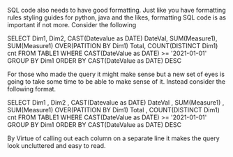 SQL code also needs to have good formatting. Just like you have formatting rules styling guides for python, java and the likes, formatting SQL code is as important if not more. Consider the following

SELECT Dim1, Dim2, CAST(Datevalue as DATE) DateVal, SUM(Measure1), SUM(Measure1) OVER(PATITION BY Dim1) Total, COUNT(DISTINCT Dim1) cnt FROM TABLE1 WHERE CAST(DateValue as DATE) >= '2021-01-01' GROUP BY Dim1 ORDER BY CAST(DateValue as DATE) DESC

For those who made the query it might make sense but a new set of eyes is going to take some time to be able to make sense of it. Instead consider the following format. 

SELECT Dim1
    ,  Dim2
    ,  CAST(Datevalue as DATE) DateVal
    ,  SUM(Measure1)
    ,  SUM(Measure1) OVER(PATITION BY Dim1) Total
    ,  COUNT(DISTINCT Dim1) cnt 
FROM TABLE1 
WHERE CAST(DateValue as DATE) >= '2021-01-01' 
GROUP BY Dim1 
ORDER BY CAST(DateValue as DATE) DESC

By Virtue of calling out each column on a separate line it makes the query look uncluttered and easy to read.  
